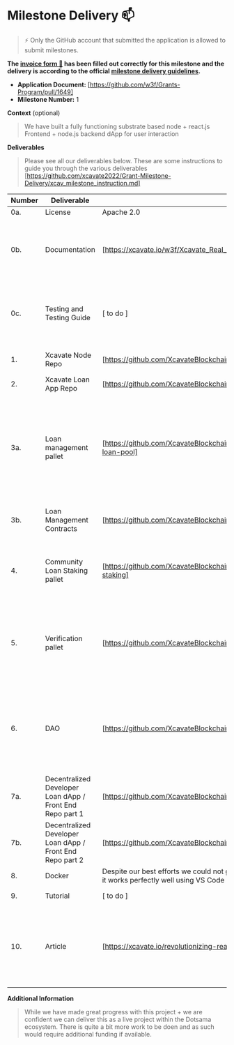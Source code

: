 # Milestone Delivery :mailbox:

> ⚡ Only the GitHub account that submitted the application is allowed to submit milestones. 

**The [invoice form :pencil:](https://docs.google.com/forms/d/e/1FAIpQLSfmNYaoCgrxyhzgoKQ0ynQvnNRoTmgApz9NrMp-hd8mhIiO0A/viewform) has been filled out correctly for this milestone and the delivery is according to the official [milestone delivery guidelines](https://github.com/w3f/Grants-Program/blob/master/docs/Support%20Docs/milestone-deliverables-guidelines.md).**  

* **Application Document:** [https://github.com/w3f/Grants-Program/pull/1649]
* **Milestone Number:** 1

**Context** (optional)
> We have built a fully functioning substrate based node + react.js Frontend + node.js backend dApp for user interaction

**Deliverables**
> Please see all our deliverables below. These are some instructions to guide you through the various deliverables [https://github.com/xcavate2022/Grant-Milestone-Delivery/xcav_milestone_instruction.md]


| Number | Deliverable | Link | Notes |
| ------------- | ------------- | ------------- |------------- |
| 0a.  | License | Apache 2.0 | 
| 0b.  | Documentation | [https://xcavate.io/w3f/Xcavate_Real_Estate_Lending_Process.jpg] | please see this high level process flow to give you a better understanding of the overall interactions |
| 0c. | Testing and Testing Guide | [ to do ] | A comprehenmsive video walking through all aspects of the loan process & functionality | 
| 1. | Xcavate Node Repo | [https://github.com/XcavateBlockchain/MVP_Lending_Pool] | This is a fully functioning substrate node | 
| 2.  | Xcavate Loan App Repo | [https://github.com/XcavateBlockchain/MVP_Frontend] | Ink! Smart Contract | 
| 3a.  | Loan management pallet | [https://github.com/XcavateBlockchain/MVP_Lending_Pool/tree/MVP_Lending_Protocol/pallets/community-loan-pool] | Actually called Community Loan Pallet - A percentage of all XCAV tokens will be deposited in an account, once minted, to facilitate all approved real estate developer loans  |
| 3b.  | Loan Management Contracts | [https://github.com/XcavateBlockchain/lending_protocol_contracts] | Ink! based contracts that interact with the contracts pallet  | 
| 4.  | Community Loan Staking pallet | [https://github.com/XcavateBlockchain/MVP_Lending_Pool/tree/MVP_Lending_Protocol/pallets/xcavate-staking] | Community Loan Staking - This is its basic format... additional work is needed to make production ready  | 
| 5.  | Verification pallet | [https://github.com/XcavateBlockchain/kilt-credentials] | Not a pallet - It leverages the KILT protocol - going forward this will be a DID pallet that communicates with KILT via XCM  | 
| 6.  | DAO | [https://github.com/XcavateBlockchain/MarketplaceMVP_Substrate] | Our chain uses the SUDO pallet... this will continue until it has matured enough for the full community governance structure to be implemented  | 
| 7a.  | Decentralized Developer Loan dApp / Front End Repo part 1 | [https://github.com/XcavateBlockchain/MVP_Frontend] | React.js Frontend | 
| 7b.  | Decentralized Developer Loan dApp / Front End Repo part 2 | [https://github.com/XcavateBlockchain/MVP_Backend] | node.js Backend | 
| 8.  | Docker | Despite our best efforts we could not get the substrate node template to save as a docker image - however it works perfectly well using VS Code | 
| 9.  | Tutorial | [ to do ] | How to use the Xcavate network | 
| 10.  | Article | [https://xcavate.io/revolutionizing-real-estate-development-financing-with-nft-backed-loans/] | This blog article explores the revolutionalising aspect of utilising NFT backed Real Estate Development Loans  | 



**Additional Information**
> While we have made great progress with this project + we are confident we can deliver this as a live project within the Dotsama ecosystem. There is quite a bit more work to be doen and as such would require additional funding if available.
